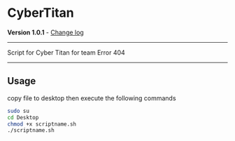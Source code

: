 # CyberTitan

**Version 1.0.1** - [Change log](CHANGELOG.md)

---
Script for Cyber Titan for team Error 404

---
## Usage

copy file to desktop then execute the following commands 

```bash
sudo su
cd Desktop
chmod +x scriptname.sh
./scriptname.sh
```